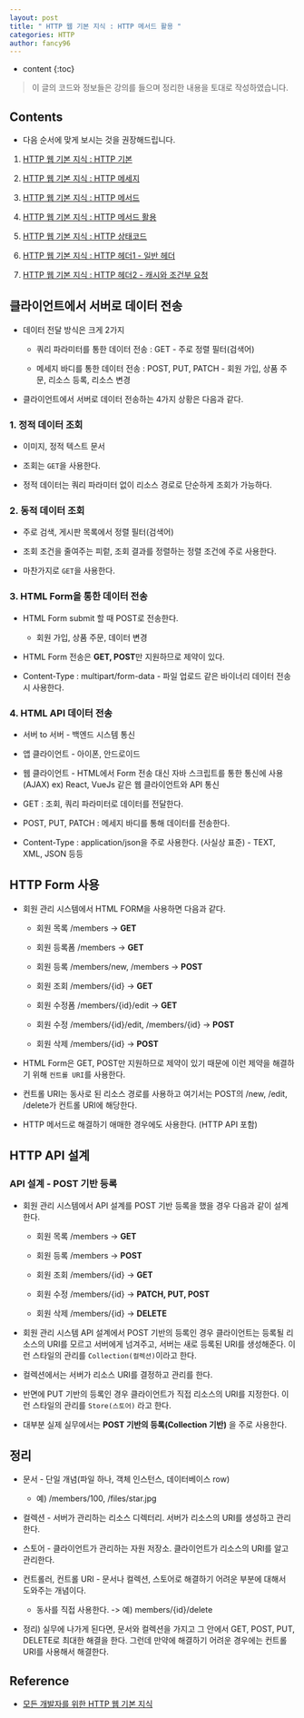 ```yaml
---
layout: post
title: " HTTP 웹 기본 지식 : HTTP 메서드 활용 "
categories: HTTP
author: fancy96
---
```

* content
{:toc}

> 이 글의 코드와 정보들은 강의를 들으며 정리한 내용을 토대로 작성하였습니다.

## Contents

* 다음 순서에 맞게 보시는 것을 권장해드립니다.

1. [HTTP 웹 기본 지식 : HTTP 기본](https://fancy96.github.io/HTTP-1-Basic/)

2. [HTTP 웹 기본 지식 : HTTP 메세지](https://fancy96.github.io/HTTP-2-Basic/)

3. [HTTP 웹 기본 지식 : HTTP 메서드](https://fancy96.github.io/HTTP-3-Method/)

4. [HTTP 웹 기본 지식 : HTTP 메서드 활용](https://fancy96.github.io/HTTP-4-Method-Application/)

5. [HTTP 웹 기본 지식 : HTTP 상태코드](https://fancy96.github.io/HTTP-5-Status-Code/)

6. [HTTP 웹 기본 지식 : HTTP 헤더1 - 일반 헤더](https://fancy96.github.io/HTTP-6-Header1/)

7. [HTTP 웹 기본 지식 : HTTP 헤더2 - 캐시와 조건부 요청](https://fancy96.github.io/HTTP-7-Header2/)

## 클라이언트에서 서버로 데이터 전송

* 데이터 전달 방식은 크게 2가지

    * 쿼리 파라미터를 통한 데이터 전송 : GET - 주로 정렬 필터(검색어)

    * 메세지 바디를 통한 데이터 전송 : POST, PUT, PATCH - 회원 가입, 상품 주문, 리소스 등록, 리소스 변경

* 클라이언트에서 서버로 데이터 전송하는 4가지 상황은 다음과 같다.

### 1. 정적 데이터 조회

* 이미지, 정적 텍스트 문서

* 조회는 `GET`을 사용한다.

* 정적 데이터는 쿼리 파라미터 없이 리소스 경로로 단순하게 조회가 가능하다.

### 2. 동적 데이터 조회

* 주로 검색, 게시판 목록에서 정렬 필터(검색어)

* 조회 조건을 줄여주는 피렅, 조회 결과를 정렬하는 정렬 조건에 주로 사용한다.

* 마찬가지로 `GET`을 사용한다.

### 3. HTML Form을 통한 데이터 전송

* HTML Form submit 할 때 POST로 전송한다. 

    * 회원 가입, 상품 주문, 데이터 변경

* HTML Form 전송은 **GET, POST**만 지원하므로 제약이 있다.

* Content-Type : multipart/form-data - 파일 업로드 같은 바이너리 데이터 전송시 사용한다. 

### 4. HTML API 데이터 전송

* 서버 to 서버 - 백엔드 시스템 통신

* 앱 클라이언트 - 아이폰, 안드로이드

* 웹 클라이언트 - HTML에서 Form 전송 대신 자바 스크립트를 통한 통신에 사용(AJAX) ex) React, VueJs 같은 웹 클라이언트와 API 통신

* GET : 조회, 쿼리 파라미터로 데이터를 전달한다.

* POST, PUT, PATCH : 메세지 바디를 통해 데이터를 전송한다.

* Content-Type : application/json을 주로 사용한다. (사실상 표준) - TEXT, XML, JSON 등등

## HTTP Form 사용

* 회원 관리 시스템에서 HTML FORM을 사용하면 다음과 같다.

   * 회원 목록 /members -> **GET**

    * 회원 등록폼 /members -> **GET**

    * 회원 등록 /members/new, /members -> **POST**

    * 회원 조회 /members/{id} -> **GET**

    * 회원 수정폼 /members/{id}/edit -> **GET**

    * 회원 수정 /members/{id}/edit, /members/{id} -> **POST**

    * 회원 삭제 /members/{id} -> **POST**

* HTML Form은 GET, POST만 지원하므로 제약이 있기 때문에 이런 제약을 해결하기 위해 `컨트롤 URI`를 사용한다.

* 컨트롤 URI는 동사로 된 리소스 경로를 사용하고 여기서는 POST의 /new, /edit, /delete가 컨트롤 URI에 해당한다.

* HTTP 메서드로 해결하기 애매한 경우에도 사용한다. (HTTP API 포함)

## HTTP API 설계

### API 설계 - POST 기반 등록

* 회원 관리 시스템에서 API 설계를 POST 기반 등록을 했을 경우 다음과 같이 설계한다.

    * 회원 목록 /members -> **GET**

    * 회원 등록 /members -> **POST**

    * 회원 조회 /members/{id} -> **GET**

    * 회원 수정 /members/{id} -> **PATCH, PUT, POST**

    * 회원 삭제 /members/{id} -> **DELETE**

* 회원 관리 시스템 API 설계에서 POST 기반의 등록인 경우 클라이언트는 등록될 리소스의 URI를 모르고 서버에게 넘겨주고, 서버는 새로 등록된 URI를 생성해준다. 이런 스타일의 관리를 `Collection(컬렉션)`이라고 한다.

* 컬렉션에서는 서버가 리소스 URI를 결정하고 관리를 한다.

* 반면에 PUT 기반의 등록인 경우 클라이언트가 직접 리소스의 URI를 지정한다. 이런 스타일의 관리를 `Store(스토어)` 라고 한다.

* 대부분 실제 실무에서는 **POST 기반의 등록(Collection 기반)** 을 주로 사용한다.

## 정리

* 문서 - 단일 개념(파일 하나, 객체 인스턴스, 데이터베이스 row)

    * 예) /members/100, /files/star.jpg

* 컬렉션 - 서버가 관리하는 리소스 디렉터리. 서버가 리소스의 URI를 생성하고 관리한다.

* 스토어 - 클라이언트가 관리하는 자원 저장소. 클라이언트가 리소스의 URI를 알고 관리한다.

* 컨트롤러, 컨트롤 URI - 문서나 컬렉션, 스토어로 해결하기 어려운 부분에 대해서 도와주는 개념이다.

    * 동사를 직접 사용한다. -> 예) members/{id}/delete

* 정리) 실무에 나가게 된다면, 문서와 컬렉션을 가지고 그 안에서 GET, POST, PUT, DELETE로 최대한 해결을 한다. 그런데 만약에 해결하기 어려운 경우에는 컨트롤 URI를 사용해서 해결한다.

## Reference

* [모든 개발자를 위한 HTTP 웹 기본 지식](https://www.inflearn.com/course/http-%EC%9B%B9-%EB%84%A4%ED%8A%B8%EC%9B%8C%ED%81%AC/dashboard)
